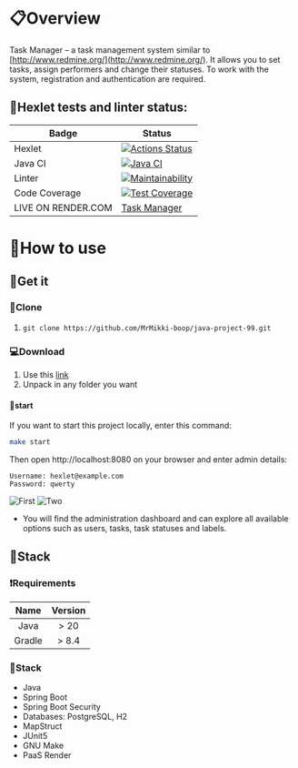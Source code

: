 # 📋Overview

Task Manager – a task management system similar to [http://www.redmine.org/](http://www.redmine.org/). It allows you to
set tasks, assign performers and change their statuses. To work with the system, registration and authentication are
required.

## 📝Hexlet tests and linter status:

| Badge              | Status                                                                                                                                                                             |
|--------------------|------------------------------------------------------------------------------------------------------------------------------------------------------------------------------------|
| Hexlet             | [![Actions Status](https://github.com/MrMikki-boop/java-project-99/actions/workflows/hexlet-check.yml/badge.svg)](https://github.com/MrMikki-boop/java-project-99/actions)         |
| Java CI            | [![Java CI](https://github.com/MrMikki-boop/java-project-99/actions/workflows/JavaCI.yml/badge.svg)](https://github.com/MrMikki-boop/java-project-99/actions/workflows/JavaCI.yml) |
| Linter             | [![Maintainability](https://api.codeclimate.com/v1/badges/75b86ba0d1dd55d4a2bd/maintainability)](https://codeclimate.com/github/MrMikki-boop/java-project-99/maintainability)      |
| Code Coverage      | [![Test Coverage](https://api.codeclimate.com/v1/badges/75b86ba0d1dd55d4a2bd/test_coverage)](https://codeclimate.com/github/MrMikki-boop/java-project-99/test_coverage)            |
| LIVE ON RENDER.COM | [Task Manager](https://task-manager-thwe.onrender.com)                                                                                                                             |

# 📂How to use

## 🔑Get it

### 💾Clone

1. `git clone https://github.com/MrMikki-boop/java-project-99.git`

### 💻Download

1. Use this [link](https://github.com/MrMikki-boop/java-project-99.git/archive/refs/heads/main.zip)
1. Unpack in any folder you want

#### 💫start

If you want to start this project locally, enter this command:

```bash
make start
```

Then open http://localhost:8080 on your browser and enter admin details:

```
Username: hexlet@example.com
Password: qwerty
```

![First](https://i.postimg.cc/HLbTHF0S/2024-02-22-220651.png)
![Two](https://i.postimg.cc/tRYmxWwb/2024-02-22-220543.png)

- You will find the administration dashboard and can explore all available options such as users, tasks, task statuses
  and labels.

## 📢Stack

### ❗️Requirements

|  Name  | Version |
|:------:|:-------:|
|  Java  |  > 20   |
| Gradle |  > 8.4  |

### 📑Stack

* Java
* Spring Boot
* Spring Boot Security
* Databases: PostgreSQL, H2
* MapStruct
* JUnit5
* GNU Make
* PaaS Render